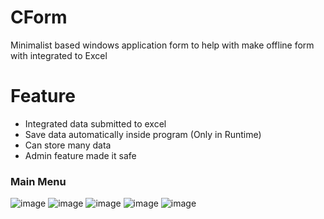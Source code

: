 # CForm
Minimalist based windows application form to help with make offline form with integrated to Excel

# Feature
- Integrated data submitted to excel
- Save data automatically inside program (Only in Runtime)
- Can store many data
- Admin feature made it safe

### Main Menu
![image](https://user-images.githubusercontent.com/88366703/194493436-56b49312-837a-487b-b11b-0eee4f01579e.png)
![image](https://user-images.githubusercontent.com/88366703/194493628-0479895c-5f36-477f-a088-c68711c049b4.png)
![image](https://user-images.githubusercontent.com/88366703/194493801-dea45f4f-3424-437b-b2a0-982dd47ffcf0.png)
![image](https://user-images.githubusercontent.com/88366703/194494279-8e46d72f-27ac-43bb-952b-0a32ecfcea2b.png)
![image](https://user-images.githubusercontent.com/88366703/194494546-b7a7b667-33f4-46a3-89c2-8a0949d7a00e.png)
